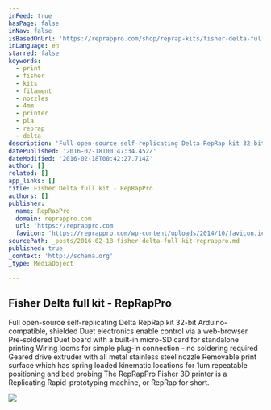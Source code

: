 ```yaml
---
inFeed: true
hasPage: false
inNav: false
isBasedOnUrl: 'https://reprappro.com/shop/reprap-kits/fisher-delta-full-kit/'
inLanguage: en
starred: false
keywords:
  - print
  - fisher
  - kits
  - filament
  - nozzles
  - 4mm
  - printer
  - pla
  - reprap
  - delta
description: 'Full open-source self-replicating Delta RepRap kit 32-bit Arduino-compatible, shielded Duet electronics enable control via a web-browser Pre-soldered Duet board with a built-in micro-SD card for standalone printing Wiring looms for simple plug-in connection - no soldering required Geared drive extruder with all metal stainless steel nozzle Removable print surface which has spring loaded kinematic locations for 1um repeatable positioning and bed probing The RepRapPro Fisher 3D printer is a Replicating Rapid-prototyping machine, or RepRap for short.'
datePublished: '2016-02-18T00:47:34.452Z'
dateModified: '2016-02-18T00:42:27.714Z'
author: []
related: []
app_links: []
title: Fisher Delta full kit - RepRapPro
authors: []
publisher:
  name: RepRapPro
  domain: reprappro.com
  url: 'https://reprappro.com'
  favicon: 'https://reprappro.com/wp-content/uploads/2014/10/favicon.ico'
sourcePath: _posts/2016-02-18-fisher-delta-full-kit-reprappro.md
published: true
_context: 'http://schema.org'
_type: MediaObject

---
```

<article style=""><h1>Fisher Delta full kit - RepRapPro</h1><p>Full open-source self-replicating Delta RepRap kit 32-bit Arduino-compatible, shielded Duet electronics enable control via a web-browser Pre-soldered Duet board with a built-in micro-SD card for standalone printing Wiring looms for simple plug-in connection - no soldering required Geared drive extruder with all metal stainless steel nozzle Removable print surface which has spring loaded kinematic locations for 1um repeatable positioning and bed probing The RepRapPro Fisher 3D printer is a Replicating Rapid-prototyping machine, or RepRap for short.</p><img src="https://s3-us-west-2.amazonaws.com/the-grid-img/p/1a49aad0bd1170ce8ced64488bd7933c6538e9ca.png" /></article>